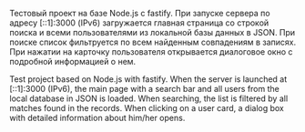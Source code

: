 Тестовый проект на базе Node.js c fastify. При запуске сервера по адресу [::1]:3000 (IPv6) загружается главная страница со строкой поиска и всеми пользователями из локальной базы данных в JSON. При поиске список фильтруется по всем найденным совпадениям в записях. При нажатии на карточку пользователя открывается диалоговое окно с подробной информацией о нем.

Test project based on Node.js with fastify. When the server is launched at [::1]:3000 (IPv6), the main page with a search bar and all users from the local database in JSON is loaded. When searching, the list is filtered by all matches found in the records. When clicking on a user card, a dialog box with detailed information about him/her opens.
